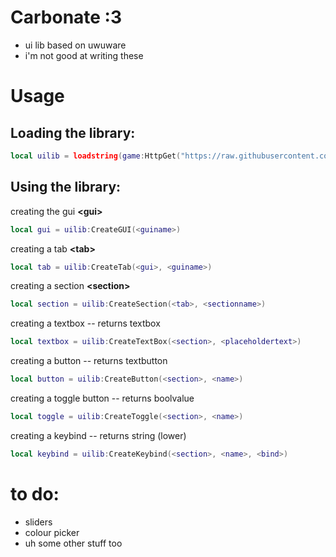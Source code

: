 
# Carbonate :3
 - ui lib based on uwuware
 - i'm not good at writing these

# Usage
## Loading the library:
```lua
local uilib = loadstring(game:HttpGet("https://raw.githubusercontent.com/kedachii/uilib/main/library.lua", true))()
```
## Using the library:
creating the gui **\<gui>**
```lua
local gui = uilib:CreateGUI(<guiname>)
```

creating a tab  **\<tab>**
```lua
local tab = uilib:CreateTab(<gui>, <guiname>)
```

creating a section **\<section>**
```lua
local section = uilib:CreateSection(<tab>, <sectionname>)
```

creating a textbox -- returns textbox
```lua
local textbox = uilib:CreateTextBox(<section>, <placeholdertext>)
```

creating a button  -- returns textbutton
```lua
local button = uilib:CreateButton(<section>, <name>)
```

creating a toggle button  -- returns boolvalue
```lua
local toggle = uilib:CreateToggle(<section>, <name>)
```

creating a keybind -- returns string (lower)
```lua
local keybind = uilib:CreateKeybind(<section>, <name>, <bind>)
```

# to do:
 - sliders
 - colour picker
 - uh some other stuff too



